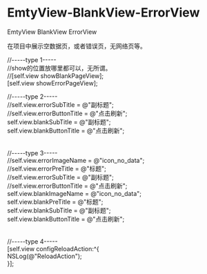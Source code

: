 # EmtyView-BlankView-ErrorView
EmtyView BlankView ErrorView

在项目中展示空数据页，或者错误页，无网络页等。<br>

//-----type 1-----<br>
//show的位置放哪里都可以，无所谓。<br>
//[self.view showBlankPageView];<br>
[self.view showErrorPageView];<br>

//-----type 2-----<br>
//self.view.errorSubTitle = @"副标题";<br>
//self.view.errorButtonTitle = @"点击刷新";<br>
self.view.blankSubTitle = @"副标题";<br>
self.view.blankButtonTitle = @"点击刷新";<br>
<br><br>
//-----type 3-----<br>
//self.view.errorImageName = @"icon_no_data";<br>
//self.view.errorPreTitle = @"标题";<br>
//self.view.errorSubTitle = @"副标题";<br>
//self.view.errorButtonTitle = @"点击刷新";<br>
self.view.blankImageName = @"icon_no_data";<br>
self.view.blankPreTitle = @"标题";<br>
self.view.blankSubTitle = @"副标题";<br>
self.view.blankButtonTitle = @"点击刷新";<br>
<br><br>
//-----type 4-----<br>
[self.view configReloadAction:^{<br>
NSLog(@"ReloadAction");<br>
}];<br>
